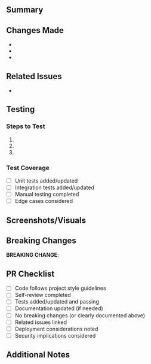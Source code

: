 ## Summary
<!-- Brief overview of what this PR accomplishes and why it's needed -->

## Changes Made
<!-- Bullet point list of key changes -->
- 
- 
- 

## Related Issues
<!-- Link related issues using "Closes #123", "Fixes #456", or "Relates to #789" -->
- 

## Testing
### Steps to Test
<!-- Specific step-by-step testing instructions -->
1. 
2. 
3. 

### Test Coverage
- [ ] Unit tests added/updated
- [ ] Integration tests added/updated
- [ ] Manual testing completed
- [ ] Edge cases considered

## Screenshots/Visuals
<!-- Include for UI changes, API responses, etc. -->

## Breaking Changes
<!-- If applicable, clearly describe any breaking changes -->
<!-- Remove this section if no breaking changes -->
**BREAKING CHANGE**: 

## PR Checklist
- [ ] Code follows project style guidelines
- [ ] Self-review completed
- [ ] Tests added/updated and passing
- [ ] Documentation updated (if needed)
- [ ] No breaking changes (or clearly documented above)
- [ ] Related issues linked
- [ ] Deployment considerations noted
- [ ] Security implications considered

## Additional Notes
<!-- Optional: Dependencies, limitations, future considerations, reviewer guidance -->